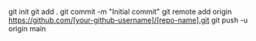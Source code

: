 git init
git add .
git commit -m "Initial commit"
git remote add origin https://github.com/[your-github-username]/[repo-name].git
git push -u origin main
